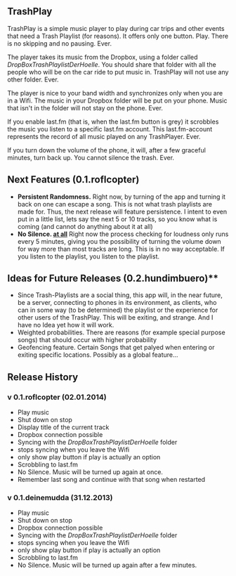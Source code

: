 ## TrashPlay
TrashPlay is a simple music player to play during car trips and other events that need a Trash Playlist (for reasons). It offers only one button. Play. There is no skipping and no pausing. Ever.

The player takes its music from the Dropbox, using a folder called _DropBoxTrashPlaylistDerHoelle_. You should share that folder with all the people who will be on the car ride to put music in. TrashPlay will not use any other folder. Ever.

The player is nice to your band width and synchronizes only when you are in a Wifi. The music in your Dropbox folder will be put on your phone. Music that isn't in the folder will not stay on the phone. Ever.

If you enable last.fm (that is, when the last.fm button is grey) it scrobbles the music you listen to a specific last.fm account. This last.fm-account represents the record of all music played on any TrashPlayer. Ever.

If you turn down the volume of the phone, it will, after a few graceful minutes, turn back up. You cannot silence the trash. Ever.

## Next Features (0.1.roflcopter)
* **Persistent Randomness.** Right now, by turning of the app and turning it back on one can escape a song. This is not what trash playlists are made for. Thus, the next release will feature persistence. I intent to even put in a little list, lets say the next 5 or 10 tracks, so you know what is coming (and cannot do anything about it at all)
* **No Silence. [at all](http://www.youtube.com/watch?v=4Z2Z23SAFVA)** Right now the process checking for loudness only runs every 5 minutes, giving you the possibility of turning the volume down for way more than most tracks are long. This is in no way acceptable. If you listen to the playlist, you listen to the playlist.

## Ideas for Future Releases (0.2.hundimbuero)**

* Since Trash-Playlists are a social thing, this app will, in the near future, be a server, connecting to phones in its environment, as clients, who can in some way (to be determined) the playlist or the experience for other users of the TrashPlay. This will be exiting, and strange. And I have no Idea yet how it will work. 
* Weighted probabilities. There are reasons (for example special purpose songs) that should occur with higher probability
* Geofencing feature. Certain Songs that get palyed when entering or exiting specific locations. Possibly as a global feature...

## Release History
### v 0.1.roflcopter (02.01.2014)
* Play music
* Shut down on stop
* Display title of the current track
* Dropbox connection possible
* Syncing with the _DropBoxTrashPlaylistDerHoelle_ folder
* stops syncing when you leave the Wifi
* only show play button if play is actually an option
* Scrobbling to last.fm
* No Silence. Music will be turned up again at once.
* Remember last song and continue with that song when restarted
### v 0.1.deinemudda (31.12.2013)
* Play music
* Shut down on stop
* Dropbox connection possible
* Syncing with the _DropBoxTrashPlaylistDerHoelle_ folder
* stops syncing when you leave the Wifi
* only show play button if play is actually an option
* Scrobbling to last.fm
* No Silence. Music will be turned up again after a few minutes.

